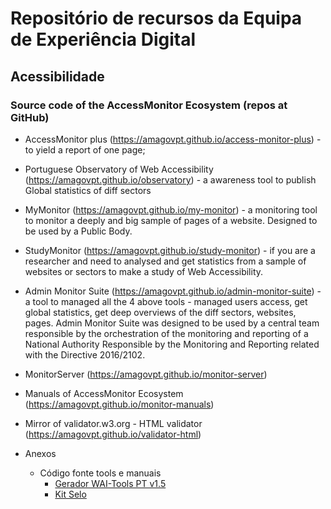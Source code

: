 # Repositório de recursos da Equipa de Experiência Digital

## Acessibilidade

### Source code of the AccessMonitor Ecosystem (repos at GitHub)

- AccessMonitor plus (https://amagovpt.github.io/access-monitor-plus) - to yield a report of one page;
- Portuguese Observatory of Web Accessibility (https://amagovpt.github.io/observatory) - a awareness tool to publish Global statistics of diff sectors 
- MyMonitor (https://amagovpt.github.io/my-monitor) - a monitoring tool to monitor a deeply and big sample of pages of a website. Designed to be used by a Public Body.
- StudyMonitor (https://amagovpt.github.io/study-monitor) - if you are a researcher and need to analysed and get statistics from a sample of websites or sectors to make a study of Web Accessibility.
- Admin Monitor Suite (https://amagovpt.github.io/admin-monitor-suite) - a tool to managed all the 4 above tools - managed users access, get global statistics, get deep overviews of the diff sectors, websites, pages. Admin Monitor Suite was designed to be used by a central team responsible by the orchestration of the monitoring and reporting of a National Authority Responsible by the Monitoring and Reporting related with the Directive 2016/2102.
- MonitorServer (https://amagovpt.github.io/monitor-server)
- Manuals of AccessMonitor Ecosystem (https://amagovpt.github.io/monitor-manuals)
- Mirror of validator.w3.org - HTML validator (https://amagovpt.github.io/validator-html)

- Anexos
  - Código fonte tools e manuais
    - [Gerador WAI-Tools PT v1.5](https://amagovpt.github.io/gerador/)
    - [Kit Selo](https://amagovpt.github.io/kit-selo/)
